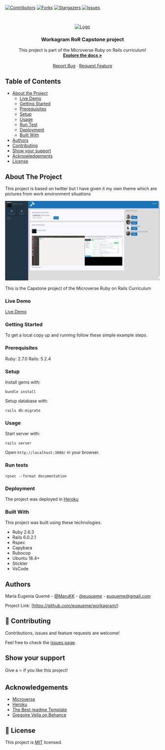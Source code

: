 <!--
*** Thanks for checking out this README Template. If you have a suggestion that would
*** make this better, please fork the repo and create a pull request or simply open
*** an issue with the tag "enhancement".
*** Thanks again! Now go create something AMAZING! :D
-->

<!-- PROJECT SHIELDS -->
<!--
*** I'm using markdown "reference style" links for readability.
*** Reference links are enclosed in brackets [ ] instead of parentheses ( ).
*** See the bottom of this document for the declaration of the reference variables
*** for contributors-url, forks-url, etc. This is an optional, concise syntax you may use.
*** https://www.markdownguide.org/basic-syntax/#reference-style-links
-->
[![Contributors][contributors-shield]][contributors-url]
[![Forks][forks-shield]][forks-url]
[![Stargazers][stars-shield]][stars-url]
[![Issues][issues-shield]][issues-url]

<!-- PROJECT LOGO -->
<br />
<p align="center">
  <a href="https://github.com/euqueme/workagram">
    <img src="https://raw.githubusercontent.com/euqueme/toy-app/master/app/assets/images/mLogo.png" alt="Logo" width="80" height="80">
  </a>

  <h3 align="center">Workagram RoR Capstone project</h3>

  <p align="center">
    This project is part of the Microverse Ruby on Rails curriculum!
    <br />
    <a href="https://github.com/euqueme/workagram"><strong>Explore the docs »</strong></a>
    <br />
    <br />
    <a href="https://github.com/euqueme/workagram/issues">Report Bug</a>
    ·
    <a href="https://github.com/euqueme/workagram/issues">Request Feature</a>
  </p>
</p>

<!-- TABLE OF CONTENTS -->
## Table of Contents

* [About the Project](#about-the-project)
  * [Live Demo](#live-demo)
  * [Getting Started](#getting-started)
  * [Prerequisites](#prerequisites)
  * [Setup](#setup)
  * [Usage](#usage)
  * [Run Test](#run-test)
  * [Deployment](#deployment)
  * [Built With](#built-with)
* [Authors](#authors)
* [Contributing](#contributing)
* [Show your support](#show-support)
* [Acknowledgements](#acknowledgements)
* [License](#license)

<!-- ABOUT THE PROJECT -->
## About The Project

This project is based on twitter but I have given it my own theme which are pictures from work environment situations

[![Product Name Screen Shot][product-screenshot]](https://maru-workagram.herokuapp.com/)

This is the Capstone project of the Microverse Ruby on Rails Curriculum

### Live Demo

[Live Demo](https://maru-workagram.herokuapp.com/)

### Getting Started

To get a local copy up and running follow these simple example steps.

### Prerequisites

Ruby: 2.7.0
Rails: 5.2.4

### Setup

Install gems with:

```
bundle install
```

Setup database with:

```
rails db:migrate
```

### Usage

Start server with:

```
rails server
```

Open `http://localhost:3000/` in your browser.

### Run tests

```
rpsec --format documentation
```

### Deployment

The project was deployed in [Heroku](https://maru-workagram.herokuapp.com/) 

### Built With
This project was built using these technologies.
* Ruby 2.6.3
* Rails 6.0.2.1
* Rspec
* Capybara
* Rubocop
* Ubuntu 18.4+
* Stickler
* VsCode

<!-- CONTACT -->
## Authors

María Eugenia Quemé - [@MaruKK](https://twitter.com/MaruKK) - [@euqueme](https://github.com/euqueme) - euqueme@gmail.com

Project Link: [https://github.com/euqueme/workagram/)

## 🤝 Contributing

Contributions, issues and feature requests are welcome!

Feel free to check the [issues page](issues/).

## Show your support

Give a ⭐️ if you like this project!

<!-- ACKNOWLEDGEMENTS -->
## Acknowledgements
* [Microverse](https://www.microverse.org/)
* [Heroku](https://www.heroku.com/)
* [The Best readme Template](https://github.com/othneildrew/Best-README-Template)
* [Gregoire Vella on Behance](https://www.behance.net/gregoirevella)


<!-- LICENSE -->
## 📝 License

This project is [MIT](https://opensource.org/licenses/MIT) licensed.

<!-- MARKDOWN LINKS & IMAGES -->
<!-- https://www.markdownguide.org/basic-syntax/#reference-style-links -->
[contributors-shield]: https://img.shields.io/github/contributors/euqueme/workagram.svg?style=flat-square
[contributors-url]: https://github.com/euqueme/workagram/graphs/contributors
[forks-shield]: https://img.shields.io/github/forks/euqueme/workagram.svg?style=flat-square
[forks-url]: https://github.com/euqueme/workagram/network/members
[stars-shield]: https://img.shields.io/github/stars/euqueme/workagram.svg?style=flat-square
[stars-url]: https://github.com/euqueme/workagram/stargazers
[issues-shield]: https://img.shields.io/github/issues/euqueme/workagram.svg?style=flat-square
[issues-url]: https://github.com/euqueme/workagram/issues
[product-screenshot]: /app/assets/images/screenshot.png


